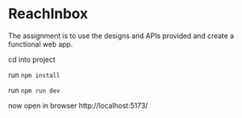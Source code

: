 # ReachInbox
The assignment is to use the designs and APIs provided and create a functional web app.


cd into project

run `npm install`

run `npm run dev`

now open in browser 
http://localhost:5173/
